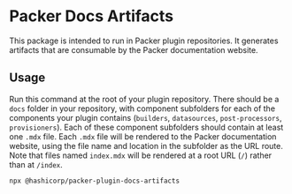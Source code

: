 # Packer Docs Artifacts

This package is intended to run in Packer plugin repositories. It generates artifacts that are consumable by the Packer documentation website.

## Usage

Run this command at the root of your plugin repository. There should be a `docs` folder in your repository, with component subfolders for each of the components your plugin contains (`builders`, `datasources`, `post-processors`, `provisioners`). Each of these component subfolders should contain at least one `.mdx` file. Each `.mdx` file will be rendered to the Packer documentation website, using the file name and location in the subfolder as the URL route. Note that files named `index.mdx` will be rendered at a root URL (`/`) rather than at `/index`.

```shell
npx @hashicorp/packer-plugin-docs-artifacts
```
